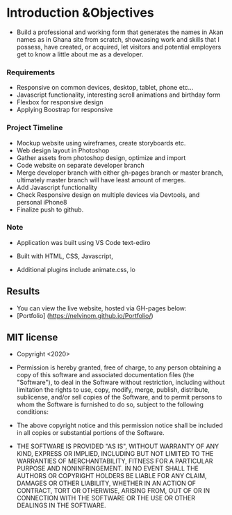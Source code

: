 # Introduction &Objectives
* Build a professional and working form that generates the names in Akan names as in Ghana site from scratch, showcasing work and skills that I possess, have created, or acquired, let visitors and potential employers get to know a little about me as a developer.
### Requirements
* Responsive on common devices, desktop, tablet, phone etc...
* Javascript functionality, interesting scroll animations and birthday form
* Flexbox for responsive design
* Applying  Boostrap for responsive
### Project Timeline

* Mockup website using wireframes, create storyboards etc.
* Web design layout in Photoshop
* Gather assets from photoshop design, optimize and import
* Code website on separate developer branch
* Merge developer branch with either gh-pages branch or master branch, ultimately master branch will have least amount of merges.
* Add Javascript functionality
* Check Responsive design on multiple devices via Devtools, and personal iPhone8
* Finalize push to github.
### Note
* Application was built using VS Code text-ediro

* Built with HTML, CSS, Javascript, 

* Additional plugins include animate.css, lo
## Results 
* You can view the live website, hosted via GH-pages below: 
* [Portfolio]  (https://nelvinom.github.io/Portfolio/)
## MIT license
* Copyright <2020> <COPYRIGHT Nelvin>

* Permission is hereby granted, free of charge, to any person obtaining a copy of this software and associated documentation files (the "Software"), to deal in the Software without restriction, including without limitation the rights to use, copy, modify, merge, publish, distribute, sublicense, and/or sell copies of the Software, and to permit persons to whom the Software is furnished to do so, subject to the following conditions:

* The above copyright notice and this permission notice shall be included in all copies or substantial portions of the Software.

* THE SOFTWARE IS PROVIDED "AS IS", WITHOUT WARRANTY OF ANY KIND, EXPRESS OR IMPLIED, INCLUDING BUT NOT LIMITED TO THE WARRANTIES OF MERCHANTABILITY, FITNESS FOR A PARTICULAR PURPOSE AND NONINFRINGEMENT. IN NO EVENT SHALL THE AUTHORS OR COPYRIGHT HOLDERS BE LIABLE FOR ANY CLAIM, DAMAGES OR OTHER LIABILITY, WHETHER IN AN ACTION OF CONTRACT, TORT OR OTHERWISE, ARISING FROM, OUT OF OR IN CONNECTION WITH THE SOFTWARE OR THE USE OR OTHER DEALINGS IN THE SOFTWARE.
